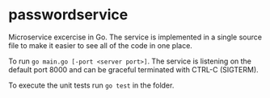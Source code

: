 # passwordservice

Microservice excercise in Go. The service is implemented in a single source file to make it easier to see all of the code in one place.

To run ```go main.go [-port <server port>]```. The service is listening on the default port 8000 and can be graceful terminated with CTRL-C (SIGTERM).

To execute the unit tests run ```go test``` in the folder.

